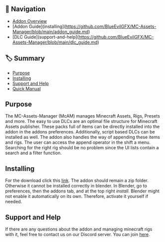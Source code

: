 
## 🧭 Navigation
* [Addon Overview](https://github.com/BlueEvilGFX/MC-Assets-Manager/blob/main/README.md)
* [Addon Guide](installing](https://github.com/BlueEvilGFX/MC-Assets-Manager/blob/main/addon_guide.md)
* [DLC Guide](support-and-help](https://github.com/BlueEvilGFX/MC-Assets-Manager/blob/main/dlc_guide.md)


## 🏷 Summary
* [Purpose](#purpose)
* [Installing](#installing)
* [Support and Help](#support-and-help)
* [Quick Manual](#quick-manual)  

## Purpose
The MC-Assets-Manager (McAM) manages Minecraft Assets, Rigs, Presets and more. The easy to use DLCs are an optimal file structure for Minecraft Assets publisher. These packs full of items can be directly installed into the addon in the addons preferences. Additionally, script based DLCs can be installed as well. The addon also handles the way of appending these items and rigs. The user can access the append operator in the shift a menu. Searching for the right rig should be no problem since the UI lists contain a search and a filter function.

## Installing
For the download click this [link](https://github.com/BlueEvilGFX/MC-Assets-Manager/releases/latest/download/Mc_Assets_Manager.zip).
The addon should remain a zip folder. Otherwise it cannot be installed correctly in blender. In Blender, go to preferences, then the addons tab, and at the top right *install*. Blender might not enable it automatically on its own. Therefore, activate it yourself if needed.
 
## Support and Help
If there are any questions about the addon and managing minecraft rigs with it, feel free to contact us on our Discord server. You can join [here](https://discord.com/invite/3mybvgB6wE).
